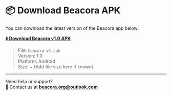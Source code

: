 # 📦 Download Beacora APK

You can download the latest version of the Beacora app below:

[**⬇️ Download Beacora v1.0 APK**](https://blueparticles.tech/wp-content/uploads/apps/beacora-v1.apk)

> File: `beacora-v1.apk`  
> Version: 1.0  
> Platform: Android  
> Size: ~ (Add file size here if known)

---

Need help or support?  
📩 Contact us at **beacora.org@outlook.com**

